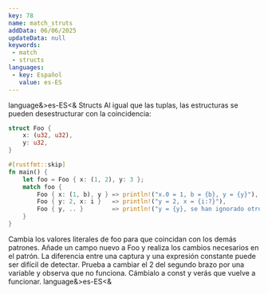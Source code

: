 ```yaml
---
key: 78
name: match_struts
addData: 06/06/2025
updateData: null
keywords: 
 - match
 - structs
languages:
 - key: Español
   value: es-ES
---
```

language&>es-ES<&
Structs
Al igual que las tuplas, las estructuras se pueden desestructurar con la coincidencia:

```rust
struct Foo {
    x: (u32, u32),
    y: u32,
}

#[rustfmt::skip]
fn main() {
    let foo = Foo { x: (1, 2), y: 3 };
    match foo {
        Foo { x: (1, b), y } => println!("x.0 = 1, b = {b}, y = {y}"),
        Foo { y: 2, x: i }   => println!("y = 2, x = {i:?}"),
        Foo { y, .. }        => println!("y = {y}, se han ignorado otros campos"),
    }
}
```

Cambia los valores literales de foo para que coincidan con los demás patrones.
Añade un campo nuevo a Foo y realiza los cambios necesarios en el patrón.
La diferencia entre una captura y una expresión constante puede ser difícil de detectar. Prueba a cambiar el 2 del segundo brazo por una variable y
observa que no funciona. Cámbialo a const y verás que vuelve a funcionar.
language&>es-ES<&
